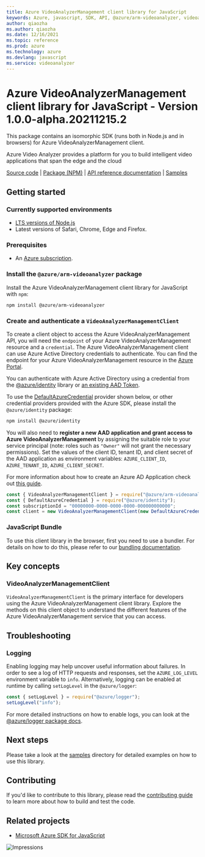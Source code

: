 ```yaml
---
title: Azure VideoAnalyzerManagement client library for JavaScript
keywords: Azure, javascript, SDK, API, @azure/arm-videoanalyzer, videoanalyzer
author: qiaozha
ms.author: qiaozha
ms.date: 12/16/2021
ms.topic: reference
ms.prod: azure
ms.technology: azure
ms.devlang: javascript
ms.service: videoanalyzer
---
```

# Azure VideoAnalyzerManagement client library for JavaScript - Version 1.0.0-alpha.20211215.2 


This package contains an isomorphic SDK (runs both in Node.js and in browsers) for Azure VideoAnalyzerManagement client.

Azure Video Analyzer provides a platform for you to build intelligent video applications that span the edge and the cloud

[Source code](https://github.com/Azure/azure-sdk-for-js/tree/main/sdk/videoanalyzer/arm-videoanalyzer) |
[Package (NPM)](https://www.npmjs.com/package/@azure/arm-videoanalyzer) |
[API reference documentation](https://docs.microsoft.com/javascript/api/@azure/arm-videoanalyzer) |
[Samples](https://github.com/Azure-Samples/azure-samples-js-management)

## Getting started

### Currently supported environments

- [LTS versions of Node.js](https://nodejs.org/about/releases/)
- Latest versions of Safari, Chrome, Edge and Firefox.

### Prerequisites

- An [Azure subscription][azure_sub].

### Install the `@azure/arm-videoanalyzer` package

Install the Azure VideoAnalyzerManagement client library for JavaScript with `npm`:

```bash
npm install @azure/arm-videoanalyzer
```

### Create and authenticate a `VideoAnalyzerManagementClient`

To create a client object to access the Azure VideoAnalyzerManagement API, you will need the `endpoint` of your Azure VideoAnalyzerManagement resource and a `credential`. The Azure VideoAnalyzerManagement client can use Azure Active Directory credentials to authenticate.
You can find the endpoint for your Azure VideoAnalyzerManagement resource in the [Azure Portal][azure_portal].

You can authenticate with Azure Active Directory using a credential from the [@azure/identity][azure_identity] library or [an existing AAD Token](https://github.com/Azure/azure-sdk-for-js/blob/master/sdk/identity/identity/samples/AzureIdentityExamples.md#authenticating-with-a-pre-fetched-access-token).

To use the [DefaultAzureCredential][defaultazurecredential] provider shown below, or other credential providers provided with the Azure SDK, please install the `@azure/identity` package:

```bash
npm install @azure/identity
```

You will also need to **register a new AAD application and grant access to Azure VideoAnalyzerManagement** by assigning the suitable role to your service principal (note: roles such as `"Owner"` will not grant the necessary permissions).
Set the values of the client ID, tenant ID, and client secret of the AAD application as environment variables: `AZURE_CLIENT_ID`, `AZURE_TENANT_ID`, `AZURE_CLIENT_SECRET`.

For more information about how to create an Azure AD Application check out [this guide](https://docs.microsoft.com/azure/active-directory/develop/howto-create-service-principal-portal).

```javascript
const { VideoAnalyzerManagementClient } = require("@azure/arm-videoanalyzer");
const { DefaultAzureCredential } = require("@azure/identity");
const subscriptionId = "00000000-0000-0000-0000-000000000000";
const client = new VideoAnalyzerManagementClient(new DefaultAzureCredential(), subscriptionId);
```


### JavaScript Bundle
To use this client library in the browser, first you need to use a bundler. For details on how to do this, please refer to our [bundling documentation](https://aka.ms/AzureSDKBundling).

## Key concepts

### VideoAnalyzerManagementClient

`VideoAnalyzerManagementClient` is the primary interface for developers using the Azure VideoAnalyzerManagement client library. Explore the methods on this client object to understand the different features of the Azure VideoAnalyzerManagement service that you can access.

## Troubleshooting

### Logging

Enabling logging may help uncover useful information about failures. In order to see a log of HTTP requests and responses, set the `AZURE_LOG_LEVEL` environment variable to `info`. Alternatively, logging can be enabled at runtime by calling `setLogLevel` in the `@azure/logger`:

```javascript
const { setLogLevel } = require("@azure/logger");
setLogLevel("info");
```

For more detailed instructions on how to enable logs, you can look at the [@azure/logger package docs](https://github.com/Azure/azure-sdk-for-js/tree/main/sdk/core/logger).

## Next steps

Please take a look at the [samples](https://github.com/Azure-Samples/azure-samples-js-management) directory for detailed examples on how to use this library.

## Contributing

If you'd like to contribute to this library, please read the [contributing guide](https://github.com/Azure/azure-sdk-for-js/blob/main/CONTRIBUTING.md) to learn more about how to build and test the code.

## Related projects

- [Microsoft Azure SDK for JavaScript](https://github.com/Azure/azure-sdk-for-js)

![Impressions](https://azure-sdk-impressions.azurewebsites.net/api/impressions/azure-sdk-for-js%2Fsdk%2Fvideoanalyzer%2Farm-videoanalyzer%2FREADME.png)

[azure_cli]: https://docs.microsoft.com/cli/azure
[azure_sub]: https://azure.microsoft.com/free/
[azure_sub]: https://azure.microsoft.com/free/
[azure_portal]: https://portal.azure.com
[azure_identity]: https://github.com/Azure/azure-sdk-for-js/tree/main/sdk/identity/identity
[defaultazurecredential]: https://github.com/Azure/azure-sdk-for-js/tree/main/sdk/identity/identity#defaultazurecredential

